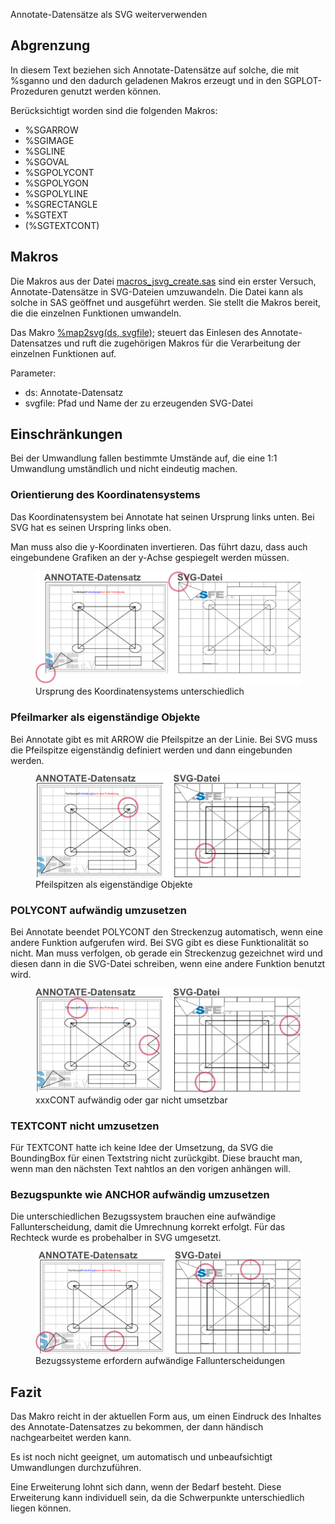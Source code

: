  Annotate-Datensätze als SVG weiterverwenden

## Abgrenzung

In diesem Text beziehen sich Annotate-Datensätze auf solche, die mit %sganno und den dadurch geladenen Makros erzeugt und in den SGPLOT-Prozeduren genutzt werden können.

Berücksichtigt worden sind die folgenden Makros:

- %SGARROW
- %SGIMAGE
- %SGLINE
- %SGOVAL
- %SGPOLYCONT
- %SGPOLYGON
- %SGPOLYLINE
- %SGRECTANGLE
- %SGTEXT
- (%SGTEXTCONT)

## Makros

Die Makros aus der Datei [macros_jsvg_create.sas](makros/macros_jsvg.sas) sind ein erster Versuch, Annotate-Datensätze in SVG-Dateien umzuwandeln. Die Datei kann als solche in SAS geöffnet und ausgeführt werden. Sie stellt die Makros bereit, die die einzelnen Funktionen umwandeln.

Das Makro [%map2svg(ds, svgfile);](makros/map2svg.sas) steuert das Einlesen des Annotate-Datensatzes und ruft die zugehörigen Makros für die Verarbeitung der einzelnen Funktionen auf.

Parameter:

- ds: Annotate-Datensatz
- svgfile: Pfad und Name der zu erzeugenden SVG-Datei

## Einschränkungen

Bei der Umwandlung fallen bestimmte Umstände auf, die eine 1:1 Umwandlung umständlich und nicht eindeutig machen.

### Orientierung des Koordinatensystems

Das Koordinatensystem bei Annotate hat seinen Ursprung links unten. Bei SVG hat es seinen Urspring links oben.

Man muss also die y-Koordinaten invertieren. Das führt dazu, dass auch eingebundene Grafiken an der y-Achse gespiegelt werden müssen.

<figure class="image">
  <img src="img\vergleich1.png" alt="Ursprung des Koordinatensystems unterschiedlich" style="zoom:60%;" />
  <figcaption>Ursprung des Koordinatensystems unterschiedlich</figcaption>
</figure>

### Pfeilmarker als eigenständige Objekte

Bei Annotate gibt es mit ARROW die Pfeilspitze an der Linie. Bei SVG muss die Pfeilspitze eigenständig definiert werden und dann eingebunden werden.

<figure class="image">
  <img src="img\vergleich2.png" alt="Pfeilspitzen als eigenständige Objekte" style="zoom:50%;" />
  <figcaption>Pfeilspitzen als eigenständige Objekte</figcaption>
</figure>

### POLYCONT aufwändig umzusetzen

Bei Annotate beendet POLYCONT den Streckenzug automatisch, wenn eine andere Funktion aufgerufen wird. Bei SVG gibt es diese Funktionalität so nicht. Man muss verfolgen, ob gerade ein Streckenzug gezeichnet wird und diesen dann in die SVG-Datei schreiben, wenn eine andere Funktion benutzt wird.

<figure class="image">
  <img src="img\vergleich3.png" alt="xxxCONT aufwändig oder gar nicht umsetzbar" style="zoom:50%;" />
  <figcaption>xxxCONT aufwändig oder gar nicht umsetzbar</figcaption>
</figure>

### TEXTCONT nicht umzusetzen

Für TEXTCONT hatte ich keine Idee der Umsetzung, da SVG die BoundingBox für einen Textstring nicht zurückgibt. Diese braucht man, wenn man den nächsten Text nahtlos an den vorigen anhängen will.

### Bezugspunkte wie ANCHOR aufwändig umzusetzen

Die unterschiedlichen Bezugssystem brauchen eine aufwändige Fallunterscheidung, damit die Umrechnung korrekt erfolgt. Für das Rechteck wurde es probehalber in SVG umgesetzt.

<figure class="image">
  <img src="img\vergleich4.png" alt="Bezugssysteme erfordern aufwändige Fallunterscheidungen" style="zoom:50%;" />
  <figcaption>Bezugssysteme erfordern aufwändige Fallunterscheidungen</figcaption>
</figure>

## Fazit

Das Makro reicht in der aktuellen Form aus, um einen Eindruck des Inhaltes des Annotate-Datensatzes zu bekommen, der dann händisch nachgearbeitet werden kann.

Es ist noch nicht geeignet, um automatisch und unbeaufsichtigt Umwandlungen durchzuführen.

Eine Erweiterung lohnt sich dann, wenn der Bedarf besteht. Diese Erweiterung kann individuell sein, da die Schwerpunkte unterschiedlich liegen können.
